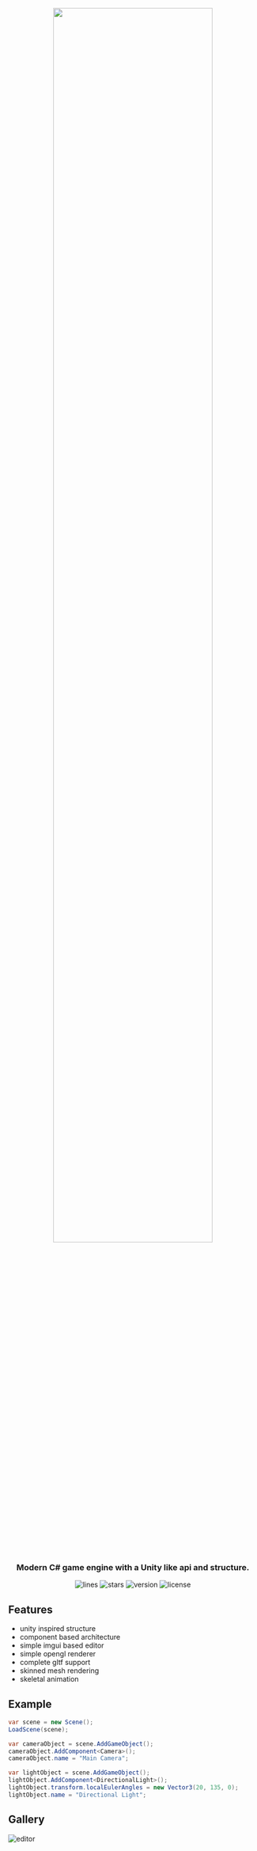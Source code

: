<p align="center"><img width="80%" src="https://github.com/user-attachments/assets/6fadccdb-3a27-4170-afbc-98725970b0e5"></p>

<h3 align="center">Modern C# game engine with a Unity like api and structure.</h3>

<div align="center">

![lines](https://sloc.xyz/github/sjoerdev/concrete/?lower=true)
![stars](https://img.shields.io/github/stars/sjoerdev/concrete?style=flat)
![version](https://img.shields.io/github/v/release/sjoerdev/concrete?include_prereleases)
![license](https://img.shields.io/badge/license-MIT-blue.svg)

</div>

## Features

- unity inspired structure
- component based architecture
- simple imgui based editor
- simple opengl renderer
- complete gltf support
- skinned mesh rendering
- skeletal animation

## Example
```csharp
var scene = new Scene();
LoadScene(scene);

var cameraObject = scene.AddGameObject();
cameraObject.AddComponent<Camera>();
cameraObject.name = "Main Camera";

var lightObject = scene.AddGameObject();
lightObject.AddComponent<DirectionalLight>();
lightObject.transform.localEulerAngles = new Vector3(20, 135, 0);
lightObject.name = "Directional Light";
```

## Gallery
![editor](https://github.com/user-attachments/assets/dea8ea3c-4b27-4b38-b5ff-7cdeab2d563c)
